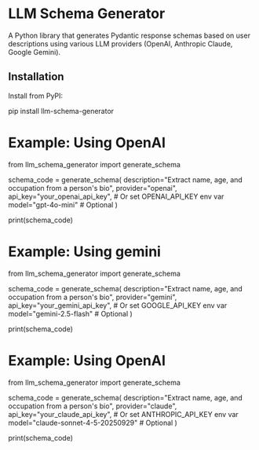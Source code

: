 # LLM Schema Generator

A Python library that generates Pydantic response schemas based on user descriptions using various LLM providers (OpenAI, Anthropic Claude, Google Gemini).

## Installation

Install from PyPI:

pip install llm-schema-generator


# Example: Using OpenAI

from llm_schema_generator import generate_schema

schema_code = generate_schema(
    description="Extract name, age, and occupation from a person's bio",
    provider="openai",
    api_key="your_openai_api_key",  # Or set OPENAI_API_KEY env var
    model="gpt-4o-mini"  # Optional
)

print(schema_code)


# Example: Using gemini

from llm_schema_generator import generate_schema

schema_code = generate_schema(
    description="Extract name, age, and occupation from a person's bio",
    provider="gemini",
    api_key="your_gemini_api_key",  # Or set GOOGLE_API_KEY env var
    model="gemini-2.5-flash"  # Optional
)

print(schema_code)


# Example: Using OpenAI

from llm_schema_generator import generate_schema

schema_code = generate_schema(
    description="Extract name, age, and occupation from a person's bio",
    provider="claude",
    api_key="your_claude_api_key",  # Or set ANTHROPIC_API_KEY env var
    model="claude-sonnet-4-5-20250929"  # Optional
)

print(schema_code)